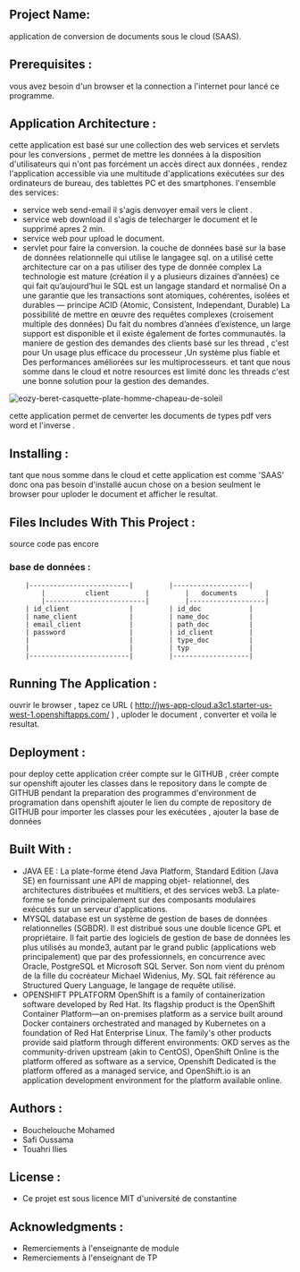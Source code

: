 ## Project Name: 

application de conversion de documents sous le cloud (SAAS).

## Prerequisites :

vous avez besoin d'un browser et la connection a l'internet pour lancé ce programme.

## Application Architecture :

cette application est basé sur une collection des web services et servlets pour les conversions , permet de mettre les données à la
disposition d'utilisateurs qui n'ont pas forcément un accès direct aux données , rendez l'application accessible via une 
multitude d'applications exécutées sur des ordinateurs de bureau, des tablettes PC et des smartphones. 
l'ensemble des services:
  - service web send-email il s'agis denvoyer email vers le client .
  - service web download il s'agis de telecharger le document et le supprimé apres 2 min.
  - service web pour upload le document.
  - servlet pour faire la conversion.
la couche de données basé sur la base de données relationnelle qui utilise le langagee sql.
   on a utilisé cette architecture car on a pas utiliser des type de donnée complex 
   La technologie est mature (création il y a plusieurs dizaines d’années) ce qui fait qu’aujourd’hui le SQL est un    langage standard et normalisé
   On a une garantie que les transactions sont atomiques, cohérentes, isolées et durables — principe ACID (Atomic,    Consistent, Independant, Durable)
   La possibilité de mettre en œuvre des requêtes complexes (croisement multiple des données)
   Du fait du nombres d’années d’existence, un large support est disponible et il existe également de fortes          communautés.
la maniere de gestion des demandes des clients basé sur les thread , c'est pour Un usage plus efficace du processeur
,Un système plus fiable et Des performances améliorées sur les multiprocesseurs. et tant que nous somme dans le cloud
et notre resources est limité donc les threads c'est une bonne solution pour la gestion des demandes.

![eozy-beret-casquette-plate-homme-chapeau-de-soleil](https://user-images.githubusercontent.com/44319251/49107789-8e2e4c00-f27e-11e8-9db2-66c1bb244024.jpg)


cette application permet de cenverter les documents de types pdf vers word et l'inverse . 

## Installing :

tant que nous somme dans le cloud et cette application est comme 'SAAS' donc ona pas besoin d'installé aucun chose 
on a besion seulment le browser pour uploder le document et afficher le resultat.

## Files Includes With This Project :
source code pas encore 
   ### base de données :
     	|-------------------------|         |-------------------|
            |          client         |         |   documents       |
            |-------------------------|         |-------------------|
		| id_client               |         | id_doc            |  
		| name_client             |         | name_doc          |
		| email_client            |         | path_doc          |
		| password                |         | id_client         |
		|                         |         | type_doc          |
		|                         |         | typ               |
		|-------------------------|         |-------------------|

## Running The Application :

ouvrir le browser , tapez ce URL ( http://jws-app-cloud.a3c1.starter-us-west-1.openshiftapps.com/ ) ,  uploder le document , converter et voila  le resultat. 

## Deployment :

pour deploy cette application créer compte sur le GITHUB , créer  compte sur openshift 
ajouter les classes dans le repository dans le compte de GITHUB 
pendant la preparation des programmes d'environment de programation dans openshift ajouter le lien
du compte de repository de GITHUB pour importer les classes pour les exécutées , ajouter la base de données  

## Built With :

 - JAVA EE :
   La plate-forme étend Java Platform, Standard Edition (Java SE) en fournissant une API de mapping objet-            relationnel, des architectures distribuées et multitiers, et des services web3. La plate-forme se fonde            principalement sur des composants modulaires exécutés sur un serveur d'applications.
 - MYSQL database
    est un système de gestion de bases de données relationnelles (SGBDR). Il est distribué sous une double licence     GPL et propriétaire. Il fait partie des logiciels de gestion de base de données les plus utilisés au monde3,       autant par le grand public (applications web principalement) que par des professionnels, en concurrence avec       Oracle, PostgreSQL et Microsoft SQL Server.
    Son nom vient du prénom de la fille du cocréateur Michael Widenius, My. SQL fait référence au Structured Query     Language, le langage de requête utilisé.
 - OPENSHIFT PPLATFORM
    OpenShift is a family of containerization software developed by Red Hat. Its flagship product is the OpenShift     Container Platform—an on-premises platform as a service built around Docker containers orchestrated and managed     by Kubernetes on a foundation of Red Hat Enterprise Linux. The family's other products provide said platform       through different environments: OKD serves as the community-driven upstream (akin to CentOS), OpenShift Online     is the platform offered as software as a service, Openshift Dedicated is the platform offered as a managed         service, and OpenShift.io is an application development environment for the platform available online.
## Authors :

 - Bouchelouche Mohamed 
 - Safi Oussama
 - Touahri Ilies

## License :

 - Ce projet est sous licence MIT d'université de constantine

## Acknowledgments :

 - Remerciements à l'enseignante de module 
 - Remerciements à l'enseignant de TP 
